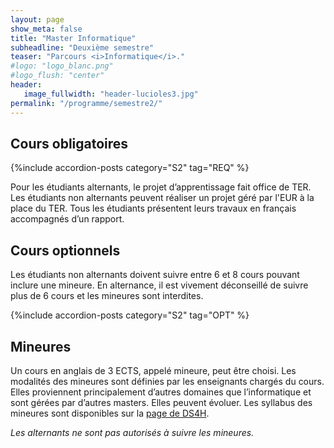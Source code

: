 ```yaml
---
layout: page
show_meta: false
title: "Master Informatique"
subheadline: "Deuxième semestre"
teaser: "Parcours <i>Informatique</i>."
#logo: "logo_blanc.png"
#logo_flush: "center"
header:
   image_fullwidth: "header-lucioles3.jpg"
permalink: "/programme/semestre2/"
---
```


## Cours obligatoires ##

{%include accordion-posts category="S2" tag="REQ" %}

Pour les étudiants alternants, le projet d’apprentissage fait office de TER.
Les étudiants non alternants peuvent réaliser un projet géré par l'EUR à la place du TER.
Tous les étudiants présentent leurs travaux en français accompagnés d’un rapport.

## Cours optionnels ##

Les étudiants non alternants doivent suivre entre 6 et 8 cours pouvant inclure une mineure.
En alternance, il est vivement déconseillé de suivre plus de 6 cours et les mineures sont interdites.

{%include accordion-posts category="S2" tag="OPT" %}

## Mineures ##

Un cours en anglais de 3 ECTS, appelé mineure, peut être choisi.
Les modalités des mineures sont définies par les enseignants chargés du cours.
Elles proviennent principalement d’autres domaines que l’informatique et sont gérées par d’autres masters. Elles peuvent évoluer.
Les syllabus des mineures sont disponibles sur la [page de DS4H](https://ds4h.univ-cotedazur.eu/education/minors "page des masters DS4H").

*Les alternants ne sont pas autorisés à suivre les mineures.*
